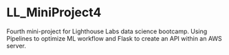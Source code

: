 # LL_MiniProject4
Fourth mini-project for Lighthouse Labs data science bootcamp. Using Pipelines to optimize ML workflow and Flask to create an API within an AWS server.
